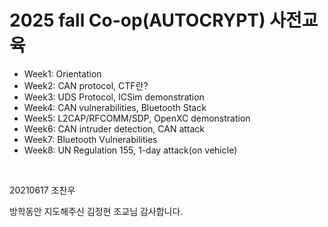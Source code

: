 2025 fall Co-op(AUTOCRYPT) 사전교육
===

- Week1: Orientation
- Week2: CAN protocol, CTF란?
- Week3: UDS Protocol, ICSim demonstration
- Week4: CAN vulnerabilities, Bluetooth Stack
- Week5: L2CAP/RFCOMM/SDP, OpenXC demonstration
- Week6: CAN intruder detection, CAN attack
- Week7: Bluetooth Vulnerabilities
- Week8: UN Regulation 155, 1-day attack(on vehicle)

&nbsp;
&nbsp;

20210617 조찬우

방학동안 지도해주신 김정현 조교님 감사합니다.
